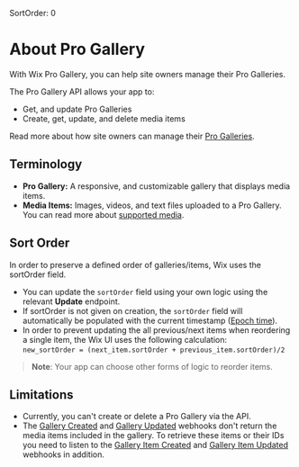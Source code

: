 SortOrder: 0
# About Pro Gallery


With Wix Pro Gallery, you can help site owners manage their Pro Galleries.

The Pro Gallery API allows your app to:

*   Get, and update Pro Galleries
*   Create, get, update, and delete media items

Read more about how site owners can manage their [Pro Galleries](https://support.wix.com/en/article/wix-pro-gallery-about-the-wix-pro-gallery).


## Terminology
+ **Pro Gallery:** A responsive, and customizable gallery that displays media items.
+ **Media Items:** Images, videos, and text files uploaded to a Pro Gallery. You can read more about [supported media](https://support.wix.com/en/article/wix-pro-gallery-adding-media-to-the-gallery).

## Sort Order
In order to preserve a defined order of galleries/items, Wix uses the sortOrder field.  

* You can update the `sortOrder` field using your own logic using the relevant **Update** endpoint.  
* If sortOrder is not given on creation, the `sortOrder` field will automatically be populated with the current timestamp ([Epoch time](https://en.wikipedia.org/wiki/Unix_time)).  
* In order to prevent updating the all previous/next items when reordering a single item, the Wix UI uses the following calculation:  
  `new_sortOrder = (next_item.sortOrder + previous_item.sortOrder)/2`   
  
> **Note**: Your app can choose other forms of logic to reorder items.


## Limitations
+ Currently, you can't create or delete a Pro Gallery via the API.
+ The [Gallery Created](https://dev.wix.com/api/rest/site-content/pro-gallery/gallery-created-webhook) and [Gallery Updated](https://dev.wix.com/api/rest/site-content/pro-gallery/gallery-updated-webhook) webhooks don't return the media items included in the gallery. To retrieve these items or their IDs you need to listen to the [Gallery Item Created](https://dev.wix.com/api/rest/site-content/pro-gallery/gallery-item-created-webhook) and [Gallery Item Updated](https://dev.wix.com/api/rest/site-content/pro-gallery/gallery-item-updated-webhook) webhooks in addition.
